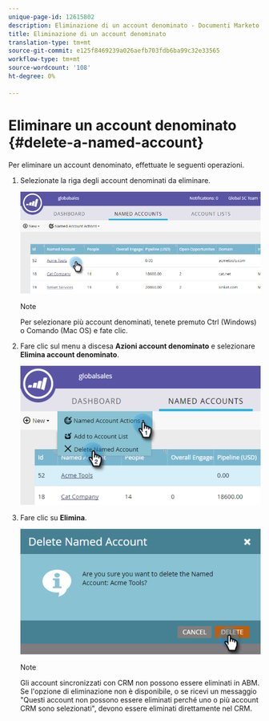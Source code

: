 ```yaml
---
unique-page-id: 12615802
description: Eliminazione di un account denominato - Documenti Marketo - Documentazione del prodotto
title: Eliminazione di un account denominato
translation-type: tm+mt
source-git-commit: e125f8469239a026aefb703fdb6ba99c32e33565
workflow-type: tm+mt
source-wordcount: '108'
ht-degree: 0%

---
```



# Eliminare un account denominato {#delete-a-named-account}

Per eliminare un account denominato, effettuate le seguenti operazioni.

1. Selezionate la riga degli account denominati da eliminare.

   ![](assets/seven-1.png)

   >[!NOTE]
   >
   >Per selezionare più account denominati, tenete premuto Ctrl (Windows) o Comando (Mac OS) e fate clic.

1. Fare clic sul menu a discesa **Azioni account denominato** e selezionare **Elimina account denominato**.

   ![](assets/eight-1.png)

1. Fare clic su **Elimina**.

   ![](assets/nine-1.png)

   >[!NOTE]
   >
   >Gli account sincronizzati con CRM non possono essere eliminati in ABM. Se l&#39;opzione di eliminazione non è disponibile, o se ricevi un messaggio &quot;Questi account non possono essere eliminati perché uno o più account CRM sono selezionati&quot;, devono essere eliminati direttamente nel CRM.
